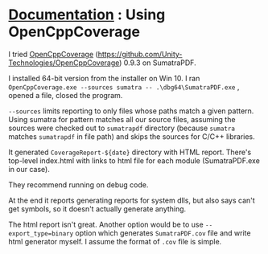 # [Documentation](/docs/) : Using OpenCppCoverage

I tried [OpenCppCoverage](https://opencppcoverage.codeplex.com/) (https://github.com/Unity-Technologies/OpenCppCoverage) 0.9.3 on SumatraPDF.

I installed 64-bit version from the installer on Win 10. I ran `OpenCppCoverage.exe --sources sumatra -- .\dbg64\SumatraPDF.exe` , opened a file, closed the program.

 `--sources` limits reporting to only files whose paths match a given pattern. Using sumatra for pattern matches all our source files, assuming the sources were checked out to `sumatrapdf` directory (because `sumatra` matches `sumatrapdf` in file path) and skips the sources for C/C++ libraries.

It generated `CoverageReport-${date}` directory with HTML report. There's top-level index.html with links to html file for each module (SumatraPDF.exe in our case).

They recommend running on debug code.

At the end it reports generating reports for system dlls, but also says can't get symbols, so it doesn't actually generate anything.

The html report isn't great. Another option would be to use `--export_type=binary` option which generates `SumatraPDF.cov` file and write html generator myself. I assume the format of `.cov` file is simple.